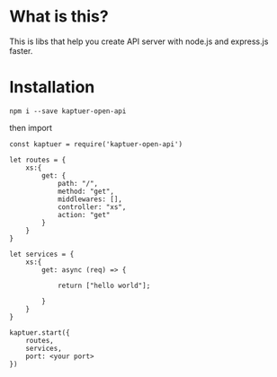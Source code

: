 # What is this?

This is libs that help you create API server with node.js and express.js faster.

# Installation

`npm i --save kaptuer-open-api`

then import

```
const kaptuer = require('kaptuer-open-api')

let routes = {
    xs:{
        get: {
            path: "/",
            method: "get",
            middlewares: [],
            controller: "xs",
            action: "get"
        }
    }
}

let services = {
    xs:{
        get: async (req) => {

            return ["hello world"];
            
        }
    }
}

kaptuer.start({
    routes,
    services,
    port: <your port>
})

```